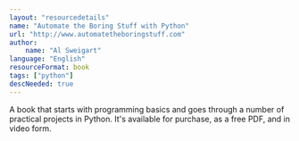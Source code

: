 ```yaml
---
layout: "resourcedetails"
name: "Automate the Boring Stuff with Python"
url: "http://www.automatetheboringstuff.com"
author:
    name: "Al Sweigart"
language: "English"
resourceFormat: book
tags: ["python"]
descNeeded: true
---
```


A book that starts with programming basics and goes through a number of practical projects in Python. It's available for purchase, as a free PDF, and in video form.